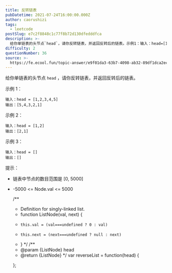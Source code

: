 ```yaml
---
title: 反转链表
pubDatetime: 2021-07-24T16:00:00.000Z
author: caorushizi
tags:
  - leetcode
postSlug: e7c2f8848c1c77f8b72d130dfedddfca
description: >-
  给你单链表的头节点`head`，请你反转链表，并返回反转后的链表。示例1：输入：head=[1,2,3,4,5]输出：[5,4,3,2,1]示例2：输入：head=[1,2]输出：[2,1]示例3：输
difficulty: 2
questionNumber: 36
source: >-
  https://fe.ecool.fun/topic-answer/e9f01da3-63b7-4098-ab32-89df1dca2ec4?orderBy=updateTime&order=desc&tagId=31
---
```


给你单链表的头节点 `head` ，请你反转链表，并返回反转后的链表。

示例 1：

    输入：head = [1,2,3,4,5]
    输出：[5,4,3,2,1]

示例 2：

    输入：head = [1,2]
    输出：[2,1]

示例 3：

    输入：head = []
    输出：[]

提示：

- 链表中节点的数目范围是 \[0, 5000\]
- \-5000 <= Node.val <= 5000

  /\*\*

  - Definition for singly-linked list.
  - function ListNode(val, next) {
  -     this.val = (val===undefined ? 0 : val)
  -     this.next = (next===undefined ? null : next)
  - }
    \*/
    /\*\*
  - @param {ListNode} head
  - @return {ListNode}
    \*/
    var reverseList = function(head) {

  };
